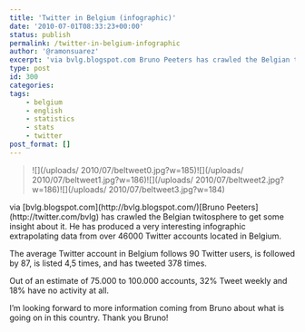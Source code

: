 ```yaml
---
title: 'Twitter in Belgium (infographic)'
date: '2010-07-01T08:33:23+00:00'
status: publish
permalink: /twitter-in-belgium-infographic
author: '@ramonsuarez'
excerpt: 'via bvlg.blogspot.com Bruno Peeters has crawled the Belgian twitosphere to get some insight about it. He has produced a very interesting infographic extrapolating data from over 46000 Twitter accounts located in Belgium. The average Twitter accoun...'
type: post
id: 300
categories:
tags:
    - belgium
    - english
    - statistics
    - stats
    - twitter
post_format: []
---
```

> ![](/uploads/
2010/07/beltweet0.jpg?w=185)![](/uploads/
2010/07/beltweet1.jpg?w=186)![](/uploads/
2010/07/beltweet2.jpg?w=186)![](/uploads/
2010/07/beltweet3.jpg?w=184)

</div>via [bvlg.blogspot.com](http://bvlg.blogspot.com/)</div>[Bruno Peeters](http://twitter.com/bvlg) has crawled the Belgian twitosphere to get some insight about it. He has produced a very interesting infographic extrapolating data from over 46000 Twitter accounts located in Belgium.

The average Twitter account in Belgium follows 90 Twitter users, is followed by 87, is listed 4,5 times, and has tweeted 378 times.

Out of an estimate of 75.000 to 100.000 accounts, 32% Tweet weekly and 18% have no activity at all.

I’m looking forward to more information coming from Bruno about what is going on in this country. Thank you Bruno!